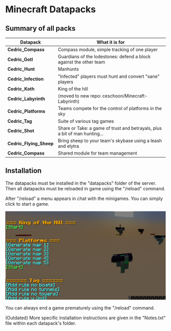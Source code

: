 # Minecraft Datapacks

## Summary of all packs

| Datapack | What it is for |
|---------|---------|
| **Cedric_Compass** | Compass module, simple tracking of one player |
| **Cedric_Gotl** | Guardians of the lodestones: defend a block against the other team |
| **Cedric_Hunt** | Manhunts |
| **Cedric_Infection** | "Infected" players must hunt and convert "sane" players |
| **Cedric_Koth** | King of the hill |
| **Cedric_Labyrinth** | (moved to new repo: ceschoon/Minecraft-Labyrinth)|
| **Cedric_Platforms** | Teams compete for the control of platforms in the sky |
| **Cedric_Tag** | Suite of various tag games |
| **Cedric_Shot** | Share or Take: a game of trust and betrayals, plus a bit of man hunting... |
| **Cedric_Flying_Sheep** | Bring sheep to your team's skybase using a leash and elytra |
| **Cedric_Compass** | Shared module for team management |

## Installation

The datapacks must be installed in the "datapacks" folder of the server. Then all datapacks must be reloaded in game using the "/reload" command.

After "/reload" a menu appears in chat with the minigames. You can simply click to start a game. 

![alt text](Cedric_Platforms/menu.png?raw=true)

You can always end a game prematurely using the "/reload" command.

(Outdated) More specific installation instructions are given in the "Notes.txt" file within each datapack's folder.

